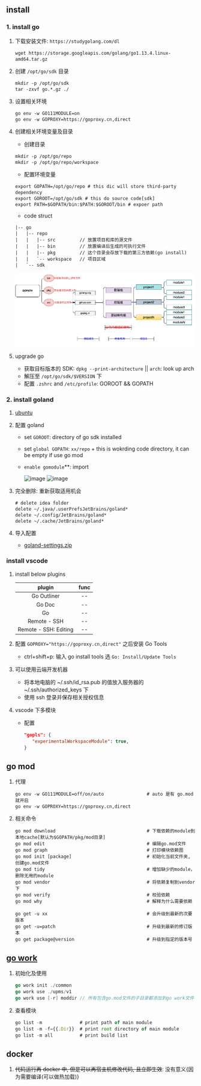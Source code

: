 ## install

### 1. install go

1. 下载安装文件: `https://studygolang.com/dl`

   ```shell
   wget https://storage.googleapis.com/golang/go1.13.4.linux-amd64.tar.gz
   ```

2. 创建 `/opt/go/sdk` 目录

   ```shell
   mkdir -p /opt/go/sdk
   tar -zxvf go.*.gz ./
   ```

3. 设置相关环境

   ```shell
   go env -w GO111MODULE=on
   go env -w GOPROXY=https://goproxy.cn,direct
   ```

4. 创建相关环境变量及目录

   - 创建目录

   ```shell
   mkdir -p /opt/go/repo
   mkdir -p /opt/go/repo/workspace
   ```

   - 配置环境变量

   ```shell
   export GOPATH=/opt/go/repo # this dic will store third-party dependency
   export GOROOT=/opt/go/sdk # this do source code[sdk]
   export PATH=$GOPATH/bin:$PATH:$GOROOT/bin # expoer path
   ```

   - code struct

   ```log
   |-- go
   |   |-- repo
   |   |   |-- src         // 放置项目和库的源文件
   |   |   |-- bin         // 放置编译后生成的可执行文件
   |   |   |-- pkg         // 这个目录会存放下载的第三方依赖(go install)
   |   |   `-- workspace   // 项目区域
   |   `-- sdk
   ```

   ![avatar](/static/image/spec-project-struct.jpeg)

5. upgrade go

   - 获取目标版本的 SDK: `dpkg --print-architecture` || `arch`: look up arch
   - 解压至 `/opt/go/sdk/$VERSION` 下
   - 配置 `.zshrc` and `/etc/profile`: GOROOT && GOPATH

### 2. install goland

1. [ubuntu](https://github.com/Alice52/Alice52/issues/12#issuecomment-846355189)

2. 配置 goland

   - set `GOROOT`: directory of go sdk installed
   - set `global GOPATH`: `xx/repo` + this is wokrding code directory, it can be empty if use go mod
   - `enable gomodule`\*\*: import

     ![image](https://user-images.githubusercontent.com/42330329/182605249-bb0bf700-a675-4ed4-b2ba-bc4f777df12e.png)
     ![image](https://user-images.githubusercontent.com/42330329/182605478-6c04413b-989b-41e0-8724-c2b9c6654547.png)

3. 完全删除: 重新获取适用机会

   ```shell
   # delete idea folder
   delete ~/.java/.userPrefsJetBrains/goland*
   delete ~/.config/JetBrains/goland*
   delete ~/.cache/JetBrains/goland*
   ```

4. 导入配置

   - [goland-settings.zip](https://github.com/Alice52/go-tutorial/files/9251275/goland-settings.zip)

### install vscode

1. install below plugins

   |        plugin         | func |
   | :-------------------: | :--: |
   |      Go Outliner      |  --  |
   |        Go Doc         |  --  |
   |          Go           |  --  |
   |     Remote - SSH      |  --  |
   | Remote - SSH: Editing |  --  |

2. 配置 `GOPROXY="https://goproxy.cn,direct"` 之后安装 Go Tools

   - ctrl+shift+p: 输入 go install tools 选 `Go: Install/Update Tools`

3. 可以使用云端开发机器

   - 将本地电脑的 ~/.ssh/id_rsa.pub 的值放入服务器的 ~/.ssh/authorized_keys 下
   - 使用 ssh 登录并保存相关授权信息

4. vscode 下多模块

   - 配置

     ```json
     "gopls": {
        "experimentalWorkspaceModule": true,
     }
     ```

## go mod

1. 代理

   ```shell
   go env -w GO111MODULE=off/on/auto                # auto 是有 go.mod 就开启
   go env -w GOPROXY=https://goproxy.cn,direct
   ```

2. 相关命令

   ```shell
   go mod download                                  # 下载依赖的module到本地cache[默认为$GOPATH/pkg/mod目录]
   go mod edit                                      # 编辑go.mod文件
   go mod graph                                     # 打印模块依赖图
   go mod init [package]                            # 初始化当前文件夹, 创建go.mod文件
   go mod tidy                                      # 增加缺少的module，删除无用的module
   go mod vendor                                    # 将依赖复制到vendor下
   go mod verify                                    # 校验依赖
   go mod why                                       # 解释为什么需要依赖

   go get -u xx                                     # 会升级到最新的次要版本
   go get -u=patch                                  # 升级到最新的修订版本
   go get package@version                           # 升级到指定的版本号
   ```

## [go work](https://blog.csdn.net/szm1234/article/details/126670258)

1. 初始化及使用

   ```go
   go work init ./common
   go work use ./upms/v1
   go work use [-r] moddir // 所有包含go.mod文件的子目录都添加到go work文件
   ```

2. 查看模块

   ```js
   go list -m              # print path of main module
   go list -m -f={{.Dir}}  # print root directory of main module
   go list -m all          # print build list
   ```

## docker

1. ~~代码运行再 docker 中, 但是可以再宿主机修改代码, 且立即生效~~: 没有意义{因为需要编译(可以做热加载)}
